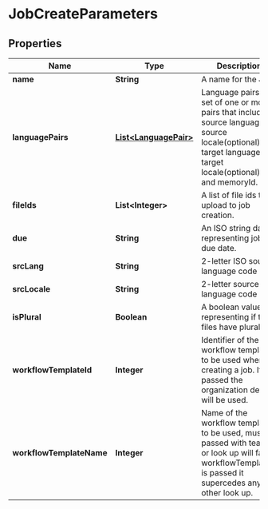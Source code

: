 

# JobCreateParameters

## Properties

Name | Type | Description | Notes
------------ | ------------- | ------------- | -------------
**name** | **String** | A name for the Job. | 
**languagePairs** | [**List&lt;LanguagePair&gt;**](LanguagePair.md) | Language pairs is a set of one or more pairs that includes source language, source locale(optional), target language, target locale(optional), and memoryId. | 
**fileIds** | **List&lt;Integer&gt;** | A list of file ids to upload to job creation. | 
**due** | **String** | An ISO string date representing job due date. |  [optional]
**srcLang** | **String** | 2-letter ISO source language code | 
**srcLocale** | **String** | 2-letter source language code | 
**isPlural** | **Boolean** | A boolean value representing if the files have plurals. |  [optional]
**workflowTemplateId** | **Integer** | Identifier of the workflow template to be used when creating a job. If not passed the organization default will be used. |  [optional]
**workflowTemplateName** | **Integer** | Name of the workflow template to be used, must be passed with teamId or look up will fail. If workflowTemplateId is passed it supercedes any other look up. |  [optional]



